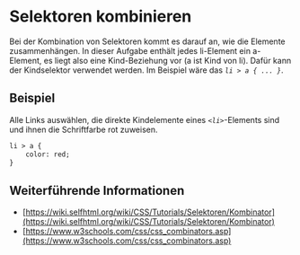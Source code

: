 # Selektoren kombinieren
Bei der Kombination von Selektoren kommt es darauf an, wie die Elemente zusammenhängen. In dieser Aufgabe enthält jedes li-Element ein a-Element, es liegt also eine Kind-Beziehung vor (a ist Kind von li). Dafür kann der Kindselektor verwendet werden. Im Beispiel wäre das *`li > a { ... }`*.

## Beispiel
Alle Links auswählen, die direkte Kindelemente eines *`<li>`*-Elements sind und ihnen die Schriftfarbe rot zuweisen.

```html
li > a { 
    color: red;
}
```

## Weiterführende Informationen
- [https://wiki.selfhtml.org/wiki/CSS/Tutorials/Selektoren/Kombinator](https://wiki.selfhtml.org/wiki/CSS/Tutorials/Selektoren/Kombinator)
- [https://www.w3schools.com/css/css_combinators.asp](https://www.w3schools.com/css/css_combinators.asp)
